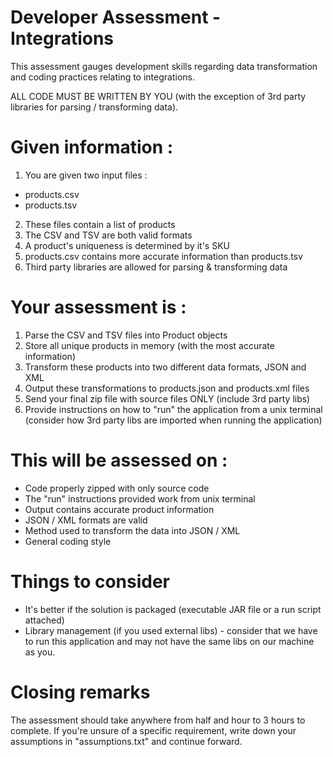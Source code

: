 # Developer Assessment - Integrations
This assessment gauges development skills regarding data transformation and coding practices relating to integrations. 

ALL CODE MUST BE WRITTEN BY YOU (with the exception of 3rd party libraries for parsing / transforming data).

# Given information : 
1. You are given two input files : 
- products.csv
- products.tsv
2. These files contain a list of products
3. The CSV and TSV are both valid formats
4. A product's uniqueness is determined by it's SKU
5. products.csv contains more accurate information than products.tsv
6. Third party libraries are allowed for parsing & transforming data


# Your assessment is : 
1. Parse the CSV and TSV files into Product objects
2. Store all unique products in memory (with the most accurate information)
3. Transform these products into two different data formats, JSON and XML
4. Output these transformations to products.json and products.xml files
5. Send your final zip file with source files ONLY (include 3rd party libs)
6. Provide instructions on how to "run" the application from a unix terminal (consider how 3rd party libs are imported
   when running the application)


# This will be assessed on :
- Code properly zipped with only source code
- The "run" instructions provided work from unix terminal
- Output contains accurate product information
- JSON / XML formats are valid
- Method used to transform the data into JSON / XML
- General coding style


# Things to consider 
- It's better if the solution is packaged (executable JAR file or a run script attached)
- Library management (if you used external libs) - consider that we have to run this application and may not have the same libs on our machine as you.


# Closing remarks
The assessment should take anywhere from half and hour to 3 hours to complete. If you're unsure of a specific
requirement, write down your assumptions in "assumptions.txt" and continue forward. 

